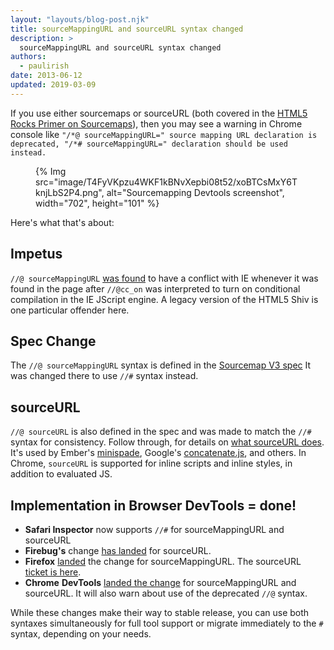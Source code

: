 ```yaml
---
layout: "layouts/blog-post.njk"
title: sourceMappingURL and sourceURL syntax changed
description: >
  sourceMappingURL and sourceURL syntax changed
authors:
  - paulirish
date: 2013-06-12 
updated: 2019-03-09
---
```


If you use either sourcemaps or sourceURL (both covered in the [HTML5 Rocks Primer on Sourcemaps](https://www.html5rocks.com/en/tutorials/developertools/sourcemaps/)), then you may see a warning in Chrome console like `"/*@ sourceMappingURL=" source mapping URL declaration is deprecated, "/*# sourceMappingURL=" declaration should be used instead.`

<figure>
{% Img src="image/T4FyVKpzu4WKF1kBNvXepbi08t52/xoBTCsMxY6TknjLbS2P4.png", alt="Sourcemapping Devtools screenshot", width="702", height="101" %}
</figure>


Here's what that's about:

## Impetus
`//@ sourceMappingURL` [was found](https://bugs.jquery.com/ticket/13274) to have a conflict with IE whenever it was
found in the page after `//@cc_on` was interpreted to turn on conditional
compilation in the IE JScript engine. A legacy version of the HTML5 Shiv is one
particular offender here.

## Spec Change
The `//@ sourceMappingURL` syntax is defined in the [Sourcemap V3 spec](https://docs.google.com/document/d/1U1RGAehQwRypUTovF1KRlpiOFze0b-_2gc6fAH0KY0k/edit#heading=h.lmz475t4mvbx)
It was changed there to use `//#` syntax instead.

## sourceURL
`//@ sourceURL` is also defined in the spec and was made to match the `//#` syntax
for consistency. Follow through, for details on
[what sourceURL does](https://www.html5rocks.com/tutorials/developertools/sourcemaps/#toc-sourceurl). It's used by Ember's [minispade](https://github.com/wycats/minispade), Google's [concatenate.js](https://github.com/google/concatenate.js), and others. In Chrome, `sourceURL` is supported for inline scripts and inline styles, in addition to evaluated JS.

## Implementation in Browser DevTools = done!

* **Safari Inspector** now supports `//#` for sourceMappingURL and sourceURL
* **Firebug's** change [has
  landed](https://github.com/firebug/firebug/commit/f14828954c4f9e07e8b86f9317713e774c9ad5d5)
  for sourceURL.
* **Firefox** [landed](https://bugzilla.mozilla.org/show_bug.cgi?id=870361) the change for
  sourceMappingURL. The sourceURL [ticket is
  here](https://bugzilla.mozilla.org/show_bug.cgi?id=833744).
* **Chrome** **DevTools** [landed the
  change](https://codereview.chromium.org/15832007) for sourceMappingURL and
  sourceURL. It will also warn about use of the deprecated `//@` syntax.

While these changes make their way to stable release, you can use both syntaxes simultaneously for full tool support or migrate immediately to the `#` syntax, depending on your needs.

